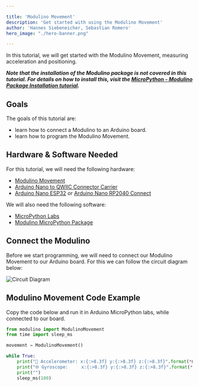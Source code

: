 ```yaml
---

title: 'Modulino Movement'
description: 'Get started with using the Modulino Movement'
author: 'Hannes Siebeneicher, Sebastian Romero'
hero_image: "./hero-banner.png"

---
```


In this tutorial, we will get started with the Modulino Movement, measuring acceleration and positioning.

***Note that the installation of the Modulino package is not covered in this tutorial. For details on how to install this, visit the [MicroPython - Modulino Package Installation tutorial](/micropython/modulinos/installation).***

## Goals

The goals of this tutorial are:

- learn how to connect a Modulino to an Arduino board.
- learn how to program the Modulino Movement.

## Hardware & Software Needed

For this tutorial, we will need the following hardware:
- [Modulino Movement](https://store.arduino.cc/products/plug-and-make-kit)
- [Arduino Nano to QWIIC Connector Carrier]()
- [Arduino Nano ESP32](https://store.arduino.cc/products/nano-esp32?queryID=undefined) or [Arduino Nano RP2040 Connect](https://store.arduino.cc/en-se/products/arduino-nano-rp2040-connect)

We will also need the following software:
- [MicroPython Labs](https://lab-micropython.arduino.cc/)
- [Modulino MicroPython Package](https://github.com/arduino/arduino-modulino-mpy)

## Connect the Modulino

Before we start programming, we will need to connect our Modulino Movement to our Arduino board. For this we can follow the circuit diagram below:

![Circuit Diagram]()

## Modulino Movement Code Example

Copy the code below and run it in Arduino MicroPython labs, while connected to our board.

```python
from modulino import ModulinoMovement
from time import sleep_ms

movement = ModulinoMovement()

while True:
    print("🏃 Accelerometer: x:{:>8.3f} y:{:>8.3f} z:{:>8.3f}".format(*movement.accelerometer))
    print("🌐 Gyroscope:     x:{:>8.3f} y:{:>8.3f} z:{:>8.3f}".format(*movement.gyro))
    print("")
    sleep_ms(100)
````

